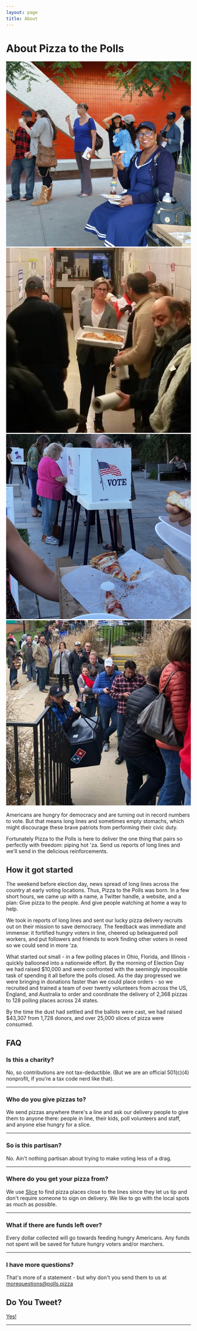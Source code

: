 ```yaml
---
layout: page
title: About
---
```


# About Pizza to the Polls

<div class="photo-grid">
    <img alt="Photo of pizzas at polling places" src="/images/pics/photo_1.jpg">
    <img alt="Photo of pizzas at polling places" src="/images/pics/photo_2.jpg">
    <img alt="Photo of pizzas at polling places" src="/images/pics/photo_3.jpg">
    <img alt="Photo of pizzas at polling places" src="/images/pics/photo_4.jpg">
</div>

Americans are hungry for democracy and are turning out in record numbers to vote. But that means long lines and sometimes empty stomachs, which might discourage these brave patriots from performing their civic duty.

Fortunately Pizza to the Polls is here to deliver the one thing that pairs so perfectly with freedom: piping hot 'za. Send us reports of long lines and we'll send in the delicious reinforcements.

## How it got started

The weekend before election day, news spread of long lines across the country at early voting locations. Thus, Pizza to the Polls was born. In a few short hours, we came up with a name, a Twitter handle, a website, and a plan: Give pizza to the people. And give people watching at home a way to help.

We took in reports of long lines and sent our lucky pizza delivery recruits out on their mission to save democracy. The feedback was immediate and immense: it fortified hungry voters in line, cheered up beleaguered poll workers, and put followers and friends to work finding other voters in need so we could send in more ‘za.

What started out small - in a few polling places in Ohio, Florida, and Illinois - quickly ballooned into a nationwide effort. By the morning of Election Day we had raised $10,000 and were confronted with the seemingly impossible task of spending it all before the polls closed. As the day progressed we were bringing in donations faster than we could place orders - so we recruited and trained a team of over twenty volunteers from across the US, England, and Australia to order and coordinate the delivery of 2,368 pizzas to 128 polling places across 24 states.

By the time the dust had settled and the ballots were cast, we had raised $43,307 from 1,728 donors, and over 25,000 slices of pizza were consumed.

## FAQ

### Is this a charity?

No, so contributions are not tax-deductible. (But we are an official 501(c)(4) nonprofit, if you're a tax code nerd like that).

<hr>

### Who do you give pizzas to?

We send pizzas anywhere there's a line and ask our delivery people to give them to anyone there: people in line, their kids, poll volunteers and staff, and anyone else hungry for a slice.

<hr>

### So is this partisan?

No. Ain't nothing partisan about trying to make voting less of a drag.

<hr>

### Where do you get your pizza from?

We use <a href="http://slicelife.com/">Slice</a> to find pizza places close to the lines since they let us tip and don't require someone to sign on delivery. We like to go with the local spots as much as possible.

<hr>

### What if there are funds left over?

Every dollar collected will go towards feeding hungry Americans. Any funds not spent will be saved for future hungry voters and/or marchers.

<hr>

### I have more questions?

That's more of a statement - but why don't you send them to us at <a href="mailto:morequestions@polls.pizza">morequestions@polls.pizza</a>

<section class="about">
    <div class="container">
        <h2>Do You Tweet?</h2>
        <a class="twitter-timeline" href="https://twitter.com/PizzaToThePolls" data-tweet-limit="8">Yes!</a>
        <script async src="//platform.twitter.com/widgets.js" charset="utf-8"></script>
        <hr>
    </div>
</section>

